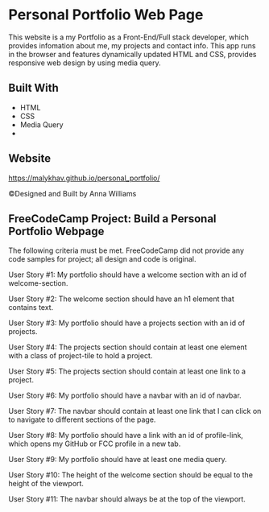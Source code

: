 # Personal Portfolio Web Page
This website is a my Portfolio as a Front-End/Full stack developer, which provides infomation about me, my projects and contact info. This app runs in the browser and features dynamically updated HTML and CSS, provides responsive web design by using media query.

## Built With
* HTML
* CSS
* Media Query
* 
## Website
https://malykhav.github.io/personal_portfolio/

©Designed and Built by Anna Williams

## FreeCodeCamp Project: Build a Personal Portfolio Webpage
The following criteria must be met. FreeCodeCamp did not provide any code samples for project; all design and code is original.

User Story #1: My portfolio should have a welcome section with an id of welcome-section.

User Story #2: The welcome section should have an h1 element that contains text.

User Story #3: My portfolio should have a projects section with an id of projects.

User Story #4: The projects section should contain at least one element with a class of project-tile to hold a project.

User Story #5: The projects section should contain at least one link to a project.

User Story #6: My portfolio should have a navbar with an id of navbar.

User Story #7: The navbar should contain at least one link that I can click on to navigate to different sections of the page.

User Story #8: My portfolio should have a link with an id of profile-link, which opens my GitHub or FCC profile in a new tab.

User Story #9: My portfolio should have at least one media query.

User Story #10: The height of the welcome section should be equal to the height of the viewport.

User Story #11: The navbar should always be at the top of the viewport.
